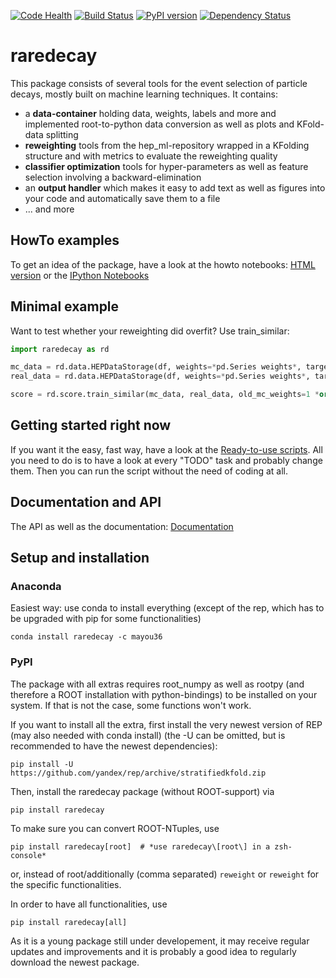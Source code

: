 [![Code Health](https://landscape.io/github/mayou36/raredecay/master/landscape.svg?style=flat)](https://landscape.io/github/mayou36/raredecay/master)
[![Build Status](https://travis-ci.org/mayou36/raredecay.svg?branch=master)](https://travis-ci.org/mayou36/raredecay)
[![PyPI version](https://badge.fury.io/py/raredecay.svg)](https://badge.fury.io/py/raredecay)
[![Dependency Status](https://www.versioneye.com/user/projects/58273f1df09d22004f5914f9/badge.svg?style=flat-square)](https://www.versioneye.com/user/projects/58273f1df09d22004f5914f9)




# raredecay #

This package consists of several tools for the event selection of particle decays, mostly built on machine learning techniques.
It contains:

- a **data-container** holding data, weights, labels and more and implemented root-to-python data conversion as well as plots and KFold-data splitting
- **reweighting** tools from the hep_ml-repository wrapped in a KFolding structure and with metrics to evaluate the reweighting quality
- **classifier optimization** tools for hyper-parameters as well as feature selection involving a backward-elimination
- an **output handler** which makes it easy to add text as well as figures into your code and automatically save them to a file
- ... and more

## HowTo examples ##

To get an idea of the package, have a look at the howto notebooks:
[HTML version](https://mayou36.bitbucket.io/raredecay/howto/) or the
[IPython Notebooks](https://github.com/mayou36/raredecay/tree/master/howto)

## Minimal example ##
Want to test whether your reweighting did overfit? Use train_similar:

```python
import raredecay as rd  

mc_data = rd.data.HEPDataStorage(df, weights=*pd.Series weights*, target=0)  
real_data = rd.data.HEPDataStorage(df, weights=*pd.Series weights*, target=1)  

score = rd.score.train_similar(mc_data, real_data, old_mc_weights=1 *or whatever weights the mc had before*)
```


## Getting started right now ##

If you want it the easy, fast way, have a look at the
[Ready-to-use scripts](https://github.com/mayou36/raredecay/tree/master/scripts_readyToUse).
All you need to do is to have a look at every "TODO" task and probably change them. Then you can run the script without the need of coding at all.

## Documentation and API ##

The API as well as the documentation:
[Documentation](https://mayou36.github.io/raredecay/)

## Setup and installation ##
 

### Anaconda ###
Easiest way: use conda to install everything (except of the rep, which has to be upgraded with pip for some functionalities)

```
conda install raredecay -c mayou36
```

### PyPI ###

The package with all extras requires root_numpy as well as rootpy (and therefore a ROOT installation with python-bindings) to be installed on your system. If that is not the case, some functions won't work.

If you want to install all the extra, first install the very newest version of REP (may also needed with conda install)
(the -U can be omitted, but is recommended to have the newest dependencies):
```
pip install -U https://github.com/yandex/rep/archive/stratifiedkfold.zip
```


Then, install the raredecay package (without ROOT-support) via

```
pip install raredecay
```

To make sure you can convert ROOT-NTuples, use

```
pip install raredecay[root]  # *use raredecay\[root\] in a zsh-console*
```

or, instead of root/additionally (comma separated) `reweight` or `reweight` for the specific functionalities.

In order to have all functionalities, use

```
pip install raredecay[all]
```
As it is a young package still under developement, it may receive regular updates and improvements and it is probably a good idea to regularly download the newest package.


[pandas.DataFrame]: http://pandas.pydata.org/pandas-docs/stable/generated/pandas.DataFrame.html
[LabeledDataStorage]: http://yandex.github.io/rep/data.html#module-rep.data.storage
[numpy.array]: http://docs.scipy.org/doc/numpy-1.10.1/user/basics.rec.html
[rootTree]: https://root.cern.ch/doc/v606/classTTree.html
